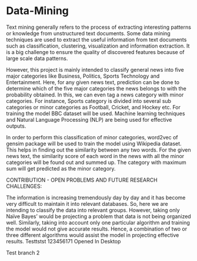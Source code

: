 ﻿# Data-Mining

Text mining generally refers to the process of extracting interesting patterns or knowledge from unstructured text documents. Some data mining techniques are used to extract the useful information from text documents such as classification, clustering, visualization and information extraction. It is a big challenge to ensure the quality of discovered features because of large scale data patterns.

However, this project is mainly intended to classify general news into five major categories like Business, Politics, Sports Technology and Entertainment. Here, for any given news text, prediction can be done to determine which of the five major categories the news belongs to with the probability obtained. In this, we can even tag a news category with minor categories. For instance, Sports category is divided into several sub categories or minor categories as Football, Cricket, and Hockey etc. For training the model BBC dataset will be used. Machine learning techniques and Natural Language Processing (NLP) are being used for effective outputs.

In order to perform this classification of minor categories, word2vec of gensim package will be used to train the model using Wikipedia dataset. This helps in finding out the similarity between any two words. For the given news text, the similarity score of each word in the news with all the minor categories will be found out and summed up. The category with maximum sum will get predicted as the minor category.


CONTRIBUTION - OPEN PROBLEMS AND FUTURE RESEARCH CHALLENGES:

The information is increasing tremendously day by day and it has become very difficult to maintain it into relevant databases. So, here we are intending to classify the data into relevant groups. However, taking only Naïve Bayes’ would be projecting a problem that data is not being organized well. Similarly, taking into account only one particular algorithm and training the model would not give accurate results. Hence, a combination of two or three different algorithms would assist the model in projecting effective results. 
Testtstst
123456171
Opened In Desktop

Test branch 2
